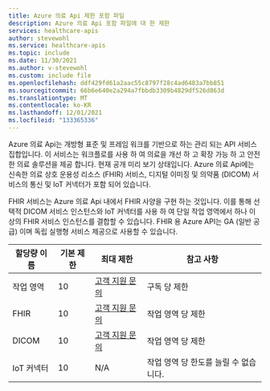 ```yaml
---
title: Azure 의료 Api 제한 포함 파일
description: Azure 의료 Api 포함 파일에 대 한 제한
services: healthcare-apis
author: stevewohl
ms.service: healthcare-apis
ms.topic: include
ms.date: 11/30/2021
ms.author: v-stevewohl
ms.custom: include file
ms.openlocfilehash: ddf429fd61a2aac55c8797f28c4ad6483a7bb851
ms.sourcegitcommit: 66b6e640e2a294a7fbbdb3309b4829df526d863d
ms.translationtype: MT
ms.contentlocale: ko-KR
ms.lasthandoff: 12/01/2021
ms.locfileid: "133365336"
---
```

Azure 의료 Api는 개방형 표준 및 프레임 워크를 기반으로 하는 관리 되는 API 서비스 집합입니다. 이 서비스는 워크플로를 사용 하 여 의료을 개선 하 고 확장 가능 하 고 안전한 의료 솔루션을 제공 합니다. 현재 공개 미리 보기 상태입니다. Azure 의료 Api에는 신속한 의료 상호 운용성 리소스 (FHIR) 서비스, 디지털 이미징 및 의약품 (DICOM) 서비스의 통신 및 IoT 커넥터가 포함 되어 있습니다.

FHIR 서비스는 Azure 의료 Api 내에서 FHIR 사양을 구현 하는 것입니다. 이를 통해 선택적 DICOM 서비스 인스턴스와 IoT 커넥터를 사용 하 여 단일 작업 영역에서 하나 이상의 FHIR 서비스 인스턴스를 결합할 수 있습니다. FHIR 용 Azure API는 GA (일반 공급) 이며 독립 실행형 서비스 제공으로 사용할 수 있습니다.

| **할당량 이름** | **기본 제한**| **최대 제한** | **참고 사항** |
|---|---|---|---|
|작업 영역 |10|[고객 지원 문의](https://azure.microsoft.com/support/options/) |구독 당 제한|
|FHIR |10|[고객 지원 문의](https://azure.microsoft.com/support/options/) |작업 영역 당 제한|
|DICOM |10|[고객 지원 문의](https://azure.microsoft.com/support/options/) |작업 영역 당 제한|
|IoT 커넥터 |10|N/A |작업 영역 당 한도를 늘릴 수 없습니다.|
